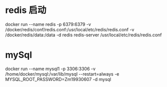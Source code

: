 
# redis 启动
docker run --name redis -p 6379:6379 -v /docker/redis/conf/redis.conf:/usr/local/etc/redis/redis.conf -v /docker/redis/data:/data -d redis redis-server /usr/local/etc/redis/redis.conf

# mySql
docker run --name mysql1 -p 3306:3306 -v /home/docker/mysql:/var/lib/mysql --restart=always -e MYSQL_ROOT_PASSWORD=Zm19930607 -d mysql
